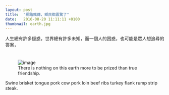 ```yaml
---
layout: post
title:  "網路瘋傳，鄉民都震驚了"
date:   2016-08-20 11:11:11 +0100
thumbnail: earth.jpg
---
```


人生總有許多疑惑，世界總有許多未知，而一個人的困惑，也可能是眾人想追尋的答案，

#

<figure>
	<img src="{{ site.baseurl }}/assets/earth.jpg" alt="image">
	<figcaption>
		There is nothing on this earth more to be prized than true friendship.
	</figcaption>
</figure>

Swine brisket tongue pork cow pork loin beef ribs turkey flank rump strip steak.
